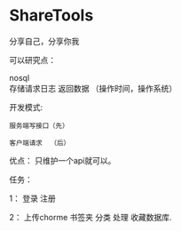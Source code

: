 # ShareTools
分享自己，分享你我


可以研究点：

nosql  
       存储请求日志
	   返回数据
	  （操作时间，操作系统）

开发模式:

	服务端写接口（先）
	
	客户端请求  （后）
	
优点：
	只维护一个api就可以。

任务：
	
	


1：
	登录  注册
  
2： 上传chorme 书签夹   分类  处理  收藏数据库.  
   